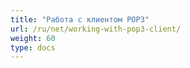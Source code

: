 ```yaml
---
title: "Работа с клиентом POP3"
url: /ru/net/working-with-pop3-client/
weight: 60
type: docs
---
```



